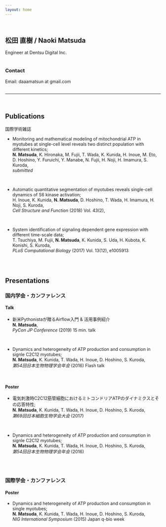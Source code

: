 ```yaml
---
layout: home
---
```

<br>

## 松田 直樹 / Naoki Matsuda
Engineer at Dentsu Digital Inc.<br>
<br>

### Contact
Email: daaamatsun at gmail.com
<br>
<br>

----------------------
<br>

## Publications
国際学術雑誌
- Monitoring and mathematical modeling of mitochondrial ATP in myotubes at single-cell level reveals two distinct population with different kinetics;<br>
  __N. Matsuda__, K. Hironaka, M. Fujii, T. Wada, K. Kunida, H. Inoue, M. Eto, D. Hoshino, Y. Furuichi, Y. Manabe, N. Fujii, H. Noji, H. Imamura, S. Kuroda,<br>
  _submitted_
<br>

- Automatic quantitative segmentation of myotubes reveals single-cell dynamics of S6 kinase activation;<br>
  H. Inoue, K. Kunida, __N. Matsuda__, D. Hoshino, T. Wada, H. Imamura, H. Noji, S. Kuroda,<br>
  _Cell Structure and Function_ (2018) Vol. 43(2), 
<br>

- System identification of signaling dependent gene expression with different time-scale data;<br>
  T. Tsuchiya, M. Fujii, __N. Matsuda__, K. Kunida, S. Uda, H. Kubota, K. Konishi, S. Kuroda,<br>
  _PLoS Computational Biology_ (2017) Vol. 13(12), e1005913
<br>
<br>


## Presentations
### 国内学会・カンファレンス
#### Talk
- 新米Pythonistaが贈るAirflow入門 & 活用事例紹介<br>
  __N. Matsuda__,<br>
  _PyCon JP Conference_ (2019) 15 min. talk
<br>

- Dynamics and heterogeneity of ATP production and consumption in signle C2C12 myotubes;<br>
  __N. Matsuda__, K. Kunida, T. Wada, H. Inoue, D. Hoshino, S. Kuroda,<br>
  _第54回日本生物物理学会年会_ (2016) Flash talk
<br>

#### Poster
- 電気刺激時C2C12筋管細胞におけるミトコンドリアATPのダイナミクスとその応答特性;<br>
  __N. Matsuda__, K. Kunida, T. Wada, H. Inoue, D. Hoshino, S. Kuroda,<br>
  _第69回日本細胞生物学会大会_ (2017)
<br>

- Dynamics and heterogeneity of ATP production and consumption in signle C2C12 myotubes;<br>
  __N. Matsuda__, K. Kunida, T. Wada, H. Inoue, D. Hoshino, S. Kuroda,<br>
  _第54回日本生物物理学会年会_ (2016)
<br>
<br>

### 国際学会・カンファレンス
#### Poster
- Dynamics and heterogeneity of ATP production and consumption in single myotubes;<br>
  __N. Matsuda__, K. Kunida, T. Wada, H. Inoue, D. Hoshino, S. Kuroda,<br>
  _NIG International Symposium_ (2015) Japan q-bio week
<br>
<br>
